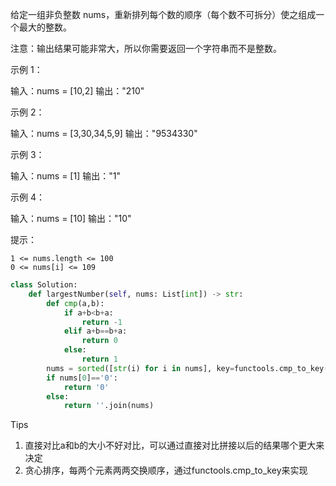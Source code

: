 给定一组非负整数 nums，重新排列每个数的顺序（每个数不可拆分）使之组成一个最大的整数。

注意：输出结果可能非常大，所以你需要返回一个字符串而不是整数。

 

示例 1：

输入：nums = [10,2]
输出："210"

示例 2：

输入：nums = [3,30,34,5,9]
输出："9534330"

示例 3：

输入：nums = [1]
输出："1"

示例 4：

输入：nums = [10]
输出："10"

 

提示：

    1 <= nums.length <= 100
    0 <= nums[i] <= 109



```python
class Solution:
    def largestNumber(self, nums: List[int]) -> str:
        def cmp(a,b):
            if a+b<b+a:
                return -1 
            elif a+b==b+a:
                return 0
            else:
                return 1 
        nums = sorted([str(i) for i in nums], key=functools.cmp_to_key(cmp), reverse=True)
        if nums[0]=='0':
            return '0'
        else:
            return ''.join(nums)
```



Tips

1. 直接对比a和b的大小不好对比，可以通过直接对比拼接以后的结果哪个更大来决定
2. 贪心排序，每两个元素两两交换顺序，通过functools.cmp_to_key来实现
